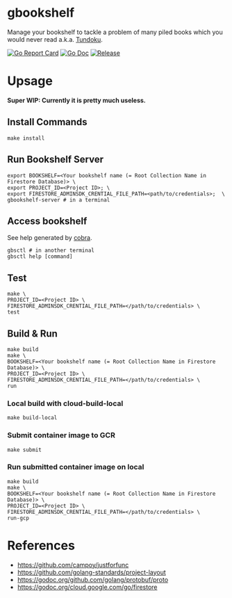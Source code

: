 # gbookshelf
Manage your bookshelf to tackle a problem of many piled books which you would never read a.k.a. [Tundoku](https://en.wikipedia.org/wiki/Tsundoku).

[![Go Report Card](https://goreportcard.com/badge/github.com/doi-t/gbookshelf?style=flat-square)](https://goreportcard.com/report/github.com/doi-t/gbookshelf)
[![Go Doc](https://img.shields.io/badge/godoc-reference-blue.svg?style=flat-square)](http://godoc.org/github.com/doi-t/gbookshelf)
[![Release](https://img.shields.io/github/release/doi-t/gbookshelf.svg?style=flat-square)](https://github.com/doi-t/gbookshelf/releases/latest)

# Upsage
**Super WIP: Currently it is pretty much useless.**

## Install Commands
```shell
make install
```

## Run Bookshelf Server
```shell
export BOOKSHELF=<Your bookshelf name (= Root Collection Name in Firestore Database)> \
export PROJECT_ID=<Project ID>; \
export FIRESTORE_ADMINSDK_CRENTIAL_FILE_PATH=<path/to/credentials>;  \
gbookshelf-server # in a terminal
```

## Access bookshelf
See help generated by [cobra](https://github.com/spf13/cobra).
```shell
gbsctl # in another terminal
gbsctl help [command]
```

## Test
```shell
make \
PROJECT_ID=<Project ID> \
FIRESTORE_ADMINSDK_CRENTIAL_FILE_PATH=</path/to/credentials> \
test
```

## Build & Run
```shell
make build
make \
BOOKSHELF=<Your bookshelf name (= Root Collection Name in Firestore Database)> \
PROJECT_ID=<Project ID> \
FIRESTORE_ADMINSDK_CRENTIAL_FILE_PATH=</path/to/credentials> \
run
```

### Local build with cloud-build-local
```shell
make build-local
```

### Submit container image to GCR
```shell
make submit
```

### Run submitted container image on local
```shell
make build
make \
BOOKSHELF=<Your bookshelf name (= Root Collection Name in Firestore Database)> \
PROJECT_ID=<Project ID> \
FIRESTORE_ADMINSDK_CRENTIAL_FILE_PATH=</path/to/credentials> \
run-gcp
```

# References
- https://github.com/campoy/justforfunc
- https://github.com/golang-standards/project-layout
- https://godoc.org/github.com/golang/protobuf/proto
- https://godoc.org/cloud.google.com/go/firestore
